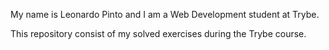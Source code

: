 My name is Leonardo Pinto and I am a Web Development student at Trybe.

This repository consist of my solved exercises during the Trybe course.

